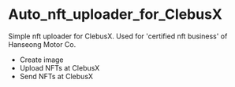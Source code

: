 # Auto_nft_uploader_for_ClebusX
 
Simple nft uploader for ClebusX.
Used for 'certified nft business' of Hanseong Motor Co.

* Create image
* Upload NFTs at ClebusX
* Send NFTs at ClebusX
